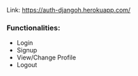 Link: https://auth-djangoh.herokuapp.com/

### Functionalities:
- Login
- Signup
- View/Change Profile
- Logout
